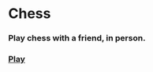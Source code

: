 # Chess

### Play chess with a friend, in person.
### [**Play**](https://santiago-r.github.io/chess/chess.html)